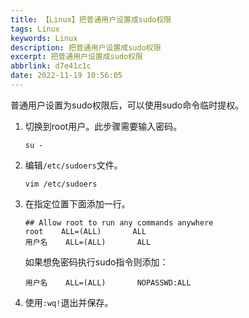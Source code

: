 ```yaml
---
title: 【Linux】把普通用户设置成sudo权限
tags: Linux
keywords: Linux
description: 把普通用户设置成sudo权限
excerpt: 把普通用户设置成sudo权限
abbrlink: d7e41c1c
date: 2022-11-19 10:56:05
---
```


普通用户设置为sudo权限后，可以使用sudo命令临时提权。

1. 切换到root用户。此步骤需要输入密码。

   ```shell
   su -
   ```

2. 编辑`/etc/sudoers`文件。

   ```shell
   vim /etc/sudoers
   ```

3. 在指定位置下面添加一行。

   ```
   ## Allow root to run any commands anywhere 
   root    ALL=(ALL)       ALL
   用户名    ALL=(ALL)       ALL
   ```

   如果想免密码执行sudo指令则添加：

   ```
   用户名    ALL=(ALL)       NOPASSWD:ALL
   ```

4. 使用`:wq!`退出并保存。
